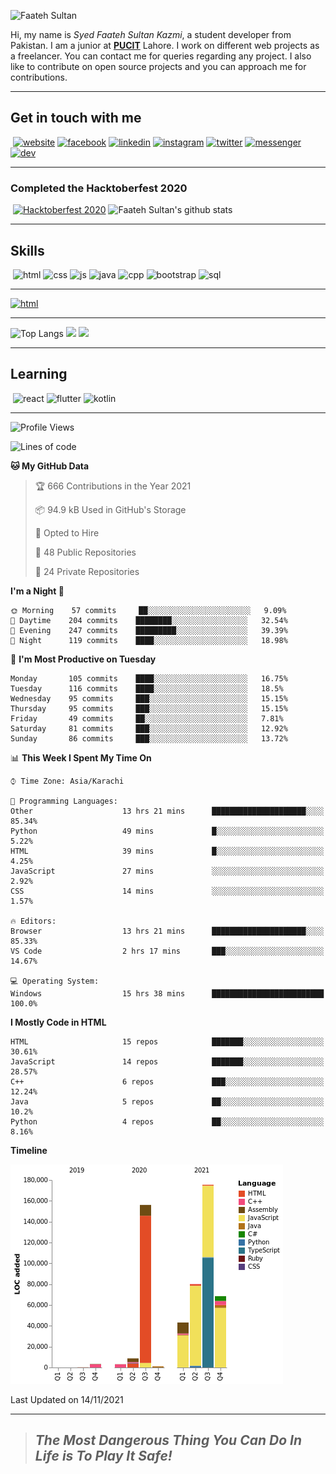 ![Faateh Sultan](https://github.com/faatehsultan/faatehsultan/blob/master/assets/header.png)

Hi, my name is *Syed Faateh Sultan Kazmi*, a student developer from Pakistan. I am a junior at [**PUCIT**](http://pucit.edu.pk) Lahore. I work on different web projects as a freelancer. You can contact me for queries regarding any project. I also like to contribute on open source projects and you can approach me for contributions. 

----

## Get in touch with me

​	 	       	 [![website](https://github.com/faatehsultan/faatehsultan/blob/master/assets/www.png)](http://faatehsultan.github.io)       [![facebook](https://github.com/faatehsultan/faatehsultan/blob/master/assets/facebook.png)](http://facebook.com/faatehsultan.kazmi)       [![linkedin](https://github.com/faatehsultan/faatehsultan/blob/master/assets/linkedin.png)](https://www.linkedin.com/in/faatehsultankazmi)       [![instagram](https://github.com/faatehsultan/faatehsultan/blob/master/assets/instagram.png)](https://instagram.com/faateh.sultan)       [![twitter](https://github.com/faatehsultan/faatehsultan/blob/master/assets/twitter.png)](https://twitter.com/faatehsultan)       [![messenger](https://github.com/faatehsultan/faatehsultan/blob/master/assets/messenger.png)](https://m.me/faatehsultankazmi)       [![dev](https://github.com/faatehsultan/faatehsultan/blob/master/assets/dev.png)](https://dev.to/faatehsultan) 

----

### Completed the Hacktoberfest 2020 

​        [![Hacktoberfest 2020](https://res.cloudinary.com/practicaldev/image/fetch/s--ajGtUgSU--/c_limit,f_auto,fl_progressive,q_80,w_180/https://dev-to-uploads.s3.amazonaws.com/uploads/badge/badge_image/80/hacktoberfest2020-badge_2.png)](https://dev.to/faatehsultan)                              ![Faateh Sultan's github stats](https://github-readme-stats.vercel.app/api?username=faatehsultan&count_private=true&show_icons=true&theme=synthwave&hide_border=true&include_all_commits=true)

----

## Skills

​	 ![html](https://github.com/faatehsultan/faatehsultan/blob/master/assets/html.png)       ![css](https://github.com/faatehsultan/faatehsultan/blob/master/assets/css.png)        ![js](https://github.com/faatehsultan/faatehsultan/blob/master/assets/js.png)       ![java](https://github.com/faatehsultan/faatehsultan/blob/master/assets/java.png)        ![cpp](https://github.com/faatehsultan/faatehsultan/blob/master/assets/cpp.png)         ![bootstrap](https://github.com/faatehsultan/faatehsultan/blob/master/assets/bootstrap.png)        ![sql](https://github.com/faatehsultan/faatehsultan/blob/master/assets/sql.png)

---

[![html](https://github.com/faatehsultan/faatehsultan/blob/master/assets/find-resume.png)](https://drive.google.com/file/d/1krx2GbUUHwOY3zBUvTZnnAlAnk9YFqlL/view?usp=sharing)

---

![Top Langs](https://github-readme-stats.vercel.app/api/top-langs/?username=faatehsultan&layout=compact&langs_count=10) <img src="https://media.giphy.com/media/mz1kJeDVueKC4/giphy.gif" width="160px"> <img src="https://media.giphy.com/media/VTtANKl0beDFQRLDTh/giphy.gif" width="160px">

---

## Learning

​      ![react](https://github.com/faatehsultan/faatehsultan/blob/master/assets/react.png)        ![flutter](https://github.com/faatehsultan/faatehsultan/blob/master/assets/flutter.png)         ![kotlin](https://github.com/faatehsultan/faatehsultan/blob/master/assets/kotlin.png)                              

---

<!--START_SECTION:waka-->
![Profile Views](http://img.shields.io/badge/Profile%20Views-1-blue)

![Lines of code](https://img.shields.io/badge/From%20Hello%20World%20I%27ve%20Written-539929%20lines%20of%20code-blue)

**🐱 My GitHub Data** 

> 🏆 666 Contributions in the Year 2021
 > 
> 📦 94.9 kB Used in GitHub's Storage 
 > 
> 💼 Opted to Hire
 > 
> 📜 48 Public Repositories 
 > 
> 🔑 24 Private Repositories  
 > 
**I'm a Night 🦉** 

```text
🌞 Morning    57 commits     ██░░░░░░░░░░░░░░░░░░░░░░░   9.09% 
🌆 Daytime    204 commits    ████████░░░░░░░░░░░░░░░░░   32.54% 
🌃 Evening    247 commits    █████████░░░░░░░░░░░░░░░░   39.39% 
🌙 Night      119 commits    ████░░░░░░░░░░░░░░░░░░░░░   18.98%

```
📅 **I'm Most Productive on Tuesday** 

```text
Monday       105 commits    ████░░░░░░░░░░░░░░░░░░░░░   16.75% 
Tuesday      116 commits    ████░░░░░░░░░░░░░░░░░░░░░   18.5% 
Wednesday    95 commits     ███░░░░░░░░░░░░░░░░░░░░░░   15.15% 
Thursday     95 commits     ███░░░░░░░░░░░░░░░░░░░░░░   15.15% 
Friday       49 commits     ██░░░░░░░░░░░░░░░░░░░░░░░   7.81% 
Saturday     81 commits     ███░░░░░░░░░░░░░░░░░░░░░░   12.92% 
Sunday       86 commits     ███░░░░░░░░░░░░░░░░░░░░░░   13.72%

```


📊 **This Week I Spent My Time On** 

```text
⌚︎ Time Zone: Asia/Karachi

💬 Programming Languages: 
Other                    13 hrs 21 mins      █████████████████████░░░░   85.34% 
Python                   49 mins             █░░░░░░░░░░░░░░░░░░░░░░░░   5.22% 
HTML                     39 mins             █░░░░░░░░░░░░░░░░░░░░░░░░   4.25% 
JavaScript               27 mins             ░░░░░░░░░░░░░░░░░░░░░░░░░   2.92% 
CSS                      14 mins             ░░░░░░░░░░░░░░░░░░░░░░░░░   1.57%

🔥 Editors: 
Browser                  13 hrs 21 mins      █████████████████████░░░░   85.33% 
VS Code                  2 hrs 17 mins       ███░░░░░░░░░░░░░░░░░░░░░░   14.67%

💻 Operating System: 
Windows                  15 hrs 38 mins      █████████████████████████   100.0%

```

**I Mostly Code in HTML** 

```text
HTML                     15 repos            ███████░░░░░░░░░░░░░░░░░░   30.61% 
JavaScript               14 repos            ███████░░░░░░░░░░░░░░░░░░   28.57% 
C++                      6 repos             ███░░░░░░░░░░░░░░░░░░░░░░   12.24% 
Java                     5 repos             ██░░░░░░░░░░░░░░░░░░░░░░░   10.2% 
Python                   4 repos             ██░░░░░░░░░░░░░░░░░░░░░░░   8.16%

```


**Timeline**

![Chart not found](https://raw.githubusercontent.com/faatehsultan/faatehsultan/master/charts/bar_graph.png) 


 Last Updated on 14/11/2021
<!--END_SECTION:waka-->

---

> ##                             ***The Most Dangerous Thing You Can Do In Life is To Play It Safe!***

